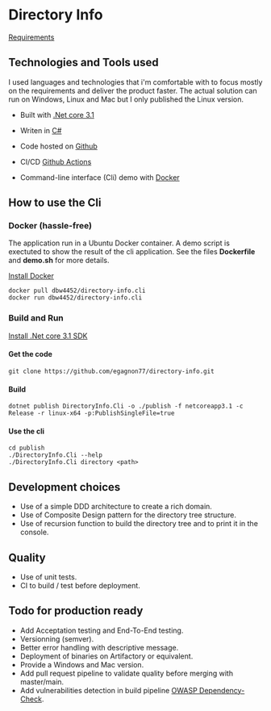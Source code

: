 # Directory Info
[Requirements](Requirements.md)

## Technologies and Tools used
I used languages and technologies that i'm comfortable with to focus mostly on the requirements and deliver the product faster. The actual solution can run on Windows, Linux and Mac but I only published the Linux version.

* Built with [.Net core 3.1](https://dotnet.microsoft.com/download/dotnet-core/3.1)

* Writen in [C#](https://docs.microsoft.com/en-us/dotnet/csharp/)

* Code hosted on [Github](https://github.com/egagnon77/directory-info)

* CI/CD [Github Actions](https://github.com/egagnon77/directory-info/actions)

* Command-line interface (Cli) demo with [Docker](https://hub.docker.com/r/dbw4452/directory-info.cli)

## How to use the Cli

### Docker (hassle-free)
The application run in a Ubuntu Docker container. A demo script is exectuted to show the result of the cli application. 
See the files **Dockerfile** and **demo.sh** for more details.

[Install Docker](https://docs.docker.com/get-docker/)

``` 
docker pull dbw4452/directory-info.cli
docker run dbw4452/directory-info.cli
```

### Build and Run

[Install .Net core 3.1 SDK](https://dotnet.microsoft.com/download/dotnet-core/3.1)

#### Get the code
```
git clone https://github.com/egagnon77/directory-info.git
```

#### Build
```
dotnet publish DirectoryInfo.Cli -o ./publish -f netcoreapp3.1 -c Release -r linux-x64 -p:PublishSingleFile=true
```

#### Use the cli
```
cd publish
./DirectoryInfo.Cli --help
./DirectoryInfo.Cli directory <path>
```

## Development choices

* Use of a simple DDD architecture to create a rich domain.
* Use of Composite Design pattern for the directory tree structure.
* Use of recursion function to build the directory tree and to print it in the console.

## Quality

* Use of unit tests.
* CI to build / test before deployment.

## Todo for production ready

* Add Acceptation testing and End-To-End testing.
* Versionning (semver).
* Better error handling with descriptive message.
* Deployment of binaries on Artifactory or equivalent.
* Provide a Windows and Mac version.
* Add pull request pipeline to validate quality before merging with master/main.
* Add vulnerabilities detection in build pipeline [OWASP Dependency-Check](https://owasp.org/www-project-dependency-check/).
  